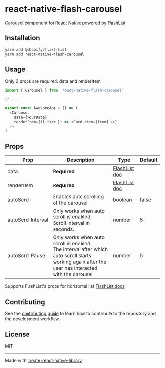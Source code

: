# react-native-flash-carousel

Carousel component for React Native powered by [FlashList](https://shopify.github.io/flash-list/docs/)

## Installation

```sh
yarn add @shopify/flash-list
yarn add react-native-flash-carousel
```

## Usage

Only 2 props are required: data and renderItem


```js
import { Carousel } from 'react-native-flash-carousel'

// ...

export const AwesomeApp = () => (
  <Carousel
    data={yourData}
    renderItem={({ item }) => <Card item={item} />}
  />
)
```

## Props


| Prop               | Description                                                                                                                                              | Type                                                                        | Default |
|--------------------|----------------------------------------------------------------------------------------------------------------------------------------------------------|-----------------------------------------------------------------------------|---------|
| data               | **Required**                                                                                                                                             | [FlashList doc](https://shopify.github.io/flash-list/docs/usage#data)       |         |
| renderItem         | **Required**                                                                                                                                             | [FlashList doc](https://shopify.github.io/flash-list/docs/usage#renderitem) |         |
| autoScroll         | Enables auto scrolling of the carousel                                                                                                                   | boolean                                                                     | false   |
| autoScrollInterval | Only works when auto scroll is enabled. <br/> Scroll interval in seconds.                                                                                | number                                                                      | 5       |
| autoScrollPause    | Only works when auto scroll is enabled. <br/> The interval after which auto scroll starts working again after the user has interacted with the carousel  | number                                                                      | 5       |

Supports FlashList's props for horizontal list [FlashList docs](https://shopify.github.io/flash-list/docs/usage)

## Contributing

See the [contributing guide](CONTRIBUTING.md) to learn how to contribute to the repository and the development workflow.

## License

MIT

---

Made with [create-react-native-library](https://github.com/callstack/react-native-builder-bob)
